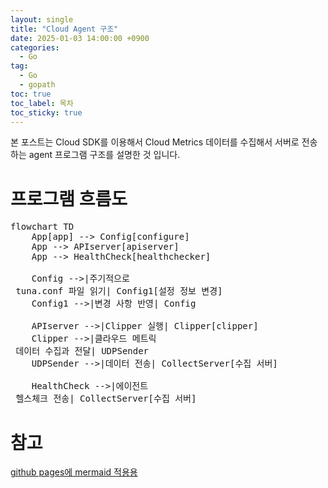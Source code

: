 ```yaml
---
layout: single
title: "Cloud Agent 구조"
date: 2025-01-03 14:00:00 +0900
categories: 
  - Go
tag: 
  - Go
  - gopath
toc: true
toc_label: 목차
toc_sticky: true
---
```


본 포스트는 Cloud SDK를 이용해서 Cloud Metrics 데이터를 수집해서 서버로 전송하는 agent 프로그램 구조를 설명한 것 입니다.

# 프로그램 흐름도

<pre class="mermaid">
flowchart TD
    App[app] --> Config[configure]
    App --> APIserver[apiserver]
    App --> HealthCheck[healthchecker]

    Config -->|주기적으로 <br> tuna.conf 파일 읽기| Config1[설정 정보 변경]
    Config1 -->|변경 사항 반영| Config

    APIserver -->|Clipper 실행| Clipper[clipper]
    Clipper -->|클라우드 메트릭 <br> 데이터 수집과 전달| UDPSender
    UDPSender -->|데이터 전송| CollectServer[수집 서버]

    HealthCheck -->|에이전트 <br> 헬스체크 전송| CollectServer[수집 서버]
</pre>

<script type="module">
	import mermaid from 'https://cdn.jsdelivr.net/npm/mermaid@10/dist/mermaid.esm.min.mjs';
	mermaid.initialize({
		startOnLoad: true
	});
</script>

# 참고

[github pages에 mermaid 적용용](https://akuszyk.com/2023-05-03-yet-another-mermaid-in-github-pages-guide.html)
